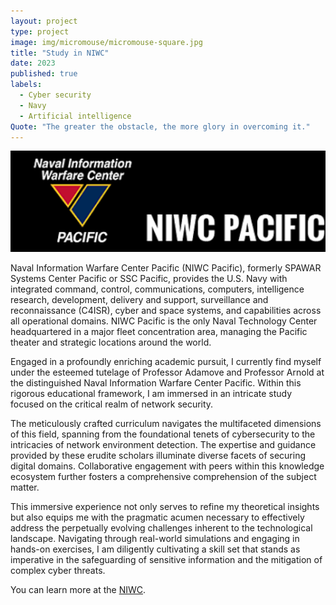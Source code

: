 ```yaml
---
layout: project
type: project
image: img/micromouse/micromouse-square.jpg
title: "Study in NIWC"
date: 2023
published: true
labels:
  - Cyber security
  - Navy
  - Artificial intelligence
Quote: "The greater the obstacle, the more glory in overcoming it."
---
```


<img width="600px" class="rounded float-start pe-4" src="../img/NIWC.png">

Naval Information Warfare Center Pacific (NIWC Pacific), formerly SPAWAR Systems Center Pacific or SSC Pacific, provides the U.S. Navy with integrated command, control, communications, computers, intelligence research, development, delivery and support, surveillance and reconnaissance (C4ISR), cyber and space systems, and capabilities across all operational domains. NIWC Pacific is the only Naval Technology Center headquartered in a major fleet concentration area, managing the Pacific theater and strategic locations around the world.

Engaged in a profoundly enriching academic pursuit, I currently find myself under the esteemed tutelage of Professor Adamove and Professor Arnold at the distinguished Naval Information Warfare Center Pacific. Within this rigorous educational framework, I am immersed in an intricate study focused on the critical realm of network security.

The meticulously crafted curriculum navigates the multifaceted dimensions of this field, spanning from the foundational tenets of cybersecurity to the intricacies of network environment detection. The expertise and guidance provided by these erudite scholars illuminate diverse facets of securing digital domains. Collaborative engagement with peers within this knowledge ecosystem further fosters a comprehensive comprehension of the subject matter.

This immersive experience not only serves to refine my theoretical insights but also equips me with the pragmatic acumen necessary to effectively address the perpetually evolving challenges inherent to the technological landscape. Navigating through real-world simulations and engaging in hands-on exercises, I am diligently cultivating a skill set that stands as imperative in the safeguarding of sensitive information and the mitigation of complex cyber threats.




You can learn more at the [NIWC](https://www.niwcpacific.navy.mil/).
